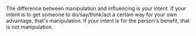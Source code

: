 The difference between manipulation and influencing is your intent. If your intent is to get someone to do/say/think/act a certain way for your own advantage, that's manipulation. If your intent is for the person's benefit, that is not manipulation.
